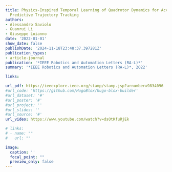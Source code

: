 ```yaml
---
title: Physics-Inspired Temporal Learning of Quadrotor Dynamics for Accurate Model
  Predictive Trajectory Tracking
authors:
- Alessandro Saviolo
- Guanrui Li
- Giuseppe Loianno
date: '2022-01-01'
show_date: false
publishDate: '2024-11-18T23:48:37.397281Z'
publication_types:
- article-journal
publication: '*IEEE Robotics and Automation Letters (RA-L)*'
summary: '*IEEE Robotics and Automation Letters (RA-L)*, 2022'

links:

url_pdf: https://ieeexplore.ieee.org/stamp/stamp.jsp?arnumber=9834096
#url_code: 'https://github.com/HugoBlox/hugo-blox-builder'
#url_dataset: '#'
#url_poster: '#'
#url_project: ''
#url_slides: ''
#url_source: '#'
url_video: https://www.youtube.com/watch?v=dsOtKfuRjEk

# links:
# - name: ""
#   url: ""

image:
  caption: ''
  focal_point: ""
  preview_only: false
---
```

